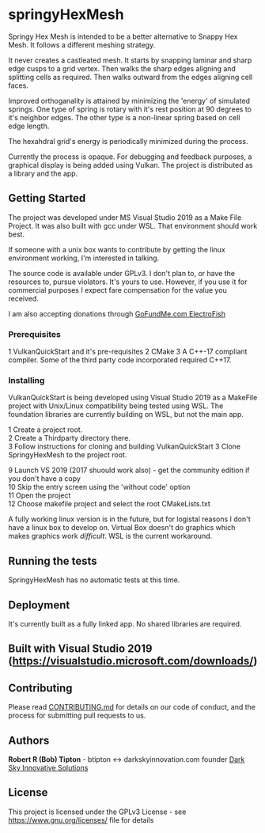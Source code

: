 # springyHexMesh

Springy Hex Mesh is intended to be a better alternative to Snappy Hex Mesh. It follows a different meshing strategy.

It never creates a castleated mesh. It starts by snapping laminar and sharp edge cusps to a grid vertex.
Then walks the sharp edges aligning and splitting cells as required.
Then walks outward from the edges aligning cell faces.

Improved orthoganality is attained by minimizing the 'energy' of simulated springs. One type of spring is rotary with it's rest position at 90 degrees to it's neighbor edges. The other type is a non-linear 
spring based on cell edge length.  

The hexahdral grid's energy is periodically minimized during the process.  

Currently the process is opaque. For debugging and feedback purposes, a graphical display is being added using Vulkan. The project is distributed as a library and the app.  

## Getting Started

The project was developed under MS Visual Studio 2019 as a Make File Project. It was also built with gcc under WSL. That environment should work best.  

If someone with a unix box wants to contribute by getting the linux environment working, I'm interested in talking.

The source code is available under GPLv3. I don't plan to, or have the resources to, pursue violators. It's yours to use. 
However, if you use it for commercial purposes I expect fare compensation for the value you received.

I am also accepting donations through [GoFundMe.com ElectroFish](https://www.gofundme.com/f/electrofish)


### Prerequisites

1 VulkanQuickStart and it's pre-requisites
2 CMake
3 A C++-17 compliant compiler. Some of the third party code incorporated required C++17.

### Installing

VulkanQuickStart is being developed using Visual Studio 2019 as a MakeFile project with Unix/Linux compatibility being tested using WSL. The foundation libraries are currently building on WSL, but not the main app.

1 Create a project root.  
2 Create a Thirdparty directory there.  
3 Follow instructions for cloning and building VulkanQuickStart
3 Clone SpringyHexMesh to the project root.   

9 Launch VS 2019 (2017 shuould work also) - get the community edition if you don't have a copy  
10 Skip the entry screen using the 'without code' option  
11 Open the project  
12 Choose makefile project and select the root CMakeLists.txt  

A fully working linux version is in the future, but for logistal reasons I don't have a linux box to develop on. Virtual Box doesn't do graphics which makes graphics work _difficult_. WSL is the current workaround.

## Running the tests

SpringyHexMesh has no automatic tests at this time.

## Deployment

It's currently built as a fully linked app. No shared libraries are required.

## Built with Visual Studio 2019 (https://visualstudio.microsoft.com/downloads/)

## Contributing

Please read [CONTRIBUTING.md](https://gist.github.com/PurpleBooth/b24679402957c63ec426) for details on our code of conduct, and the process for submitting pull requests to us.

## Authors

**Robert R (Bob) Tipton** - btipton <-> darkskyinnovation.com
founder [Dark Sky Innovative Solutions](http://darkskyinnovation.com/index.html)

## License

This project is licensed under the GPLv3 License - see <https://www.gnu.org/licenses/> file for details

